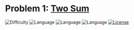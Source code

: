 # Problem 1: [Two Sum](https://leetcode.com/problems/two-sum/)
![Difficulty](https://img.shields.io/badge/Difficulty-Easy-brightgreen.svg) ![Language](https://img.shields.io/badge/Language-C++%2011-yellow) ![Language](https://img.shields.io/badge/Language-Python-yellow) ![Language](https://img.shields.io/badge/Language-JavaScript-yellow) [![License](https://img.shields.io/badge/License-MIT-blue.svg)](../LICENSE)
